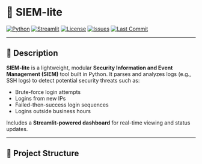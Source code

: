 # 🔐 SIEM-lite

[![Python](https://img.shields.io/badge/Python-3.11-blue?logo=python&logoColor=white)](https://www.python.org/)
[![Streamlit](https://img.shields.io/badge/Streamlit-Enabled-brightgreen?logo=streamlit)](https://streamlit.io/)
[![License](https://img.shields.io/github/license/DUTCHBOYYOBHCTUD/SIEM-lite?color=blue)](LICENSE)
[![Issues](https://img.shields.io/github/issues/DUTCHBOYYOBHCTUD/SIEM-lite)](https://github.com/DUTCHBOYYOBHCTUD/SIEM-lite/issues)
[![Last Commit](https://img.shields.io/github/last-commit/DUTCHBOYYOBHCTUD/SIEM-lite)](https://github.com/DUTCHBOYYOBHCTUD/SIEM-lite)

---

## 📖 Description

**SIEM-lite** is a lightweight, modular **Security Information and Event Management (SIEM)** tool built in Python. It parses and analyzes logs (e.g., SSH logs) to detect potential security threats such as:
- Brute-force login attempts
- Logins from new IPs
- Failed-then-success login sequences
- Logins outside business hours

Includes a **Streamlit-powered dashboard** for real-time viewing and status updates.

---

## 📁 Project Structure

